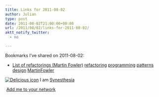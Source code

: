 ```yaml
---
title: Links for 2011-08-02
author: Julian
type: post
date: 2011-08-02T21:00:00+00:00
url: /2011/08/02/links-for-2011-08-02/
aktt_notify_twitter:
  - no

---
```

Bookmarks I&#8217;ve shared on 2011-08-02:

  * [List of refactorings (Martin Fowler)][1] 
    [refactoring][2] [programming][3] [patterns][4] [design][5] [MartinFowler][6] </li> </ul> 
    
    <p class="deliciouslink">
      <a href="http://del.icio.us/synesthesia" title="See all my bookmarks on del.icio.us"><img src="https://www.synesthesia.co.uk/images/deliciousicon.jpg" alt="Delicious icon" /></a>&nbsp;I am <a href="http://del.icio.us/synesthesia" title="See all my bookmarks on del.icio.us">Synesthesia</a>
    </p>
    
    <p class="deliciouslink">
      <a href="http://del.icio.us/network?add=synesthesia" title="Add me to your del.icio.us network"><img src="https://www.synesthesia.co.uk/images/add.gif" alt="" /></a>&nbsp;<a href="http://del.icio.us/network?add=synesthesia" title="Add me to your del.icio.us network">Add me to your network</a>
    </p>

 [1]: http://www.refactoring.com/catalog/index.html
 [2]: http://www.delicious.com/synesthesia/refactoring
 [3]: http://www.delicious.com/synesthesia/programming
 [4]: http://www.delicious.com/synesthesia/patterns
 [5]: http://www.delicious.com/synesthesia/design
 [6]: http://www.delicious.com/synesthesia/MartinFowler